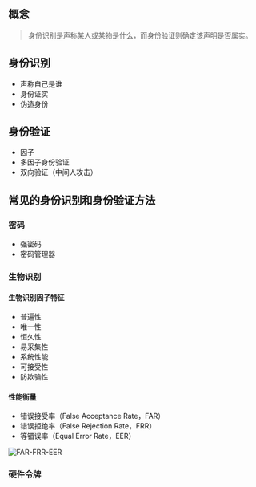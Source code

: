 

## 概念

> 身份识别是声称某人或某物是什么，而身份验证则确定该声明是否属实。

## 身份识别

- 声称自己是谁
- 身份证实
- 伪造身份

## 身份验证

- 因子
- 多因子身份验证
- 双向验证（中间人攻击）

## 常见的身份识别和身份验证方法

### 密码

- 强密码
- 密码管理器

### 生物识别

#### 生物识别因子特征

- 普遍性
- 唯一性
- 恒久性
- 易采集性
- 系统性能
- 可接受性
- 防欺骗性

#### 性能衡量

- 错误接受率（False Acceptance Rate，FAR）
- 错误拒绝率（False Rejection Rate，FRR）
- 等错误率（Equal Error Rate，EER）

![FAR-FRR-EER](https://res.weread.qq.com/wrepub/CB_3300018983_042-01.jpg)

### 硬件令牌
